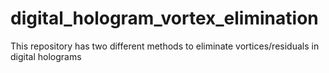 # digital_hologram_vortex_elimination
This repository has two different methods to eliminate vortices/residuals in digital holograms
